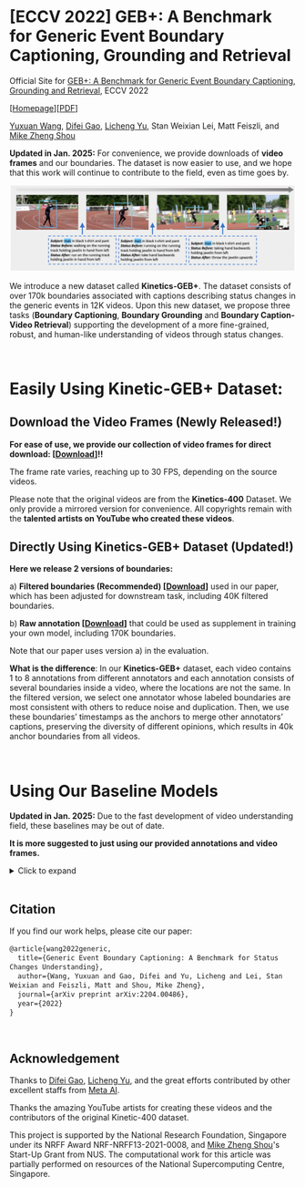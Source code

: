 # [ECCV 2022] GEB+: A Benchmark for Generic Event Boundary Captioning, Grounding and Retrieval
Official Site for 
[GEB+: A Benchmark for Generic Event Boundary Captioning, Grounding and Retrieval](https://arxiv.org/abs/2204.00486), ECCV 2022

[[Homepage](https://yuxuan-w.github.io/GEB-plus/)][[PDF](https://arxiv.org/pdf/2204.00486.pdf)]

[Yuxuan Wang](https://yuxuanw.me), [Difei Gao](https://scholar.google.com/citations?user=No9OsocAAAAJ&hl=en), [Licheng Yu](https://lichengunc.github.io), Stan Weixian Lei, Matt Feiszli, and [Mike Zheng Shou](https://sites.google.com/view/showlab)

**Updated in Jan. 2025:** 
For convenience, we provide downloads of **video frames** and our boundaries. 
The dataset is now easier to use, and we hope that this work will continue to contribute to the field, even as time goes by.

![image](https://github.com/Yuxuan-W/GEB-Plus/blob/main/figures/Cover.png)

We introduce a new dataset called **Kinetics-GEB+**. The dataset consists of over 170k boundaries associated with captions describing status changes in the generic events in 12K videos. Upon this new dataset, we propose three tasks (**Boundary Captioning**, **Boundary Grounding** and **Boundary Caption-Video Retrieval**) supporting the development of a more fine-grained, robust, and human-like understanding of videos through status changes.

<br/>

# Easily Using Kinetic-GEB+ Dataset:

## Download the Video Frames (Newly Released!)

**For ease of use, we provide our collection of video frames for direct download: [[Download](https://entuedu-my.sharepoint.com/:u:/g/personal/yuxuan003_e_ntu_edu_sg/EQBGnIiM3PpGs8VxfptwbIgBYnur9vuSpThH6qxUaQOU7w?e=DBAdkX)]!!**

The frame rate varies, reaching up to 30 FPS, depending on the source videos. 

Please note that the original videos are from the **Kinetics-400** Dataset. We only provide a mirrored version for convenience.
All copyrights remain with the **talented artists on YouTube who created these videos**.

## Directly Using Kinetics-GEB+ Dataset (Updated!)

**Here we release 2 versions of boundaries:**

a) **Filtered boundaries (Recommended) [[Download](https://entuedu-my.sharepoint.com/:f:/g/personal/yuxuan003_e_ntu_edu_sg/EgjogzMe_H5KquTEF7YaG0ABCpIF6rGFbaSSl1FVntfE9g?e=1wUtBt)]**  used in our paper, which has been adjusted for downstream task, including 40K filtered boundaries.

b) **Raw annotation [[Download](https://entuedu-my.sharepoint.com/:f:/g/personal/yuxuan003_e_ntu_edu_sg/EpLQLIbuoIVLhw3jHoEtyxsBoDt3sJfNr2m6LQyAPahsqg?e=C3ACFz)]**  that could be used as supplement in training your own model, including 170K boundaries.

Note that our paper uses version a) in the evaluation.

**What is the difference**: In our **Kinetics-GEB+** dataset, each video contains 1 to 8 annotations from different annotators and each annotation consists of several boundaries inside a video, where the locations are not the same. 
In the filtered version, we select one annotator whose labeled boundaries are most consistent with others to reduce noise and duplication. 
Then, we use these boundaries’ timestamps as the anchors to merge other annotators’ captions, preserving the diversity of different opinions, which results in 40k anchor boundaries from all videos.


<br/>

# Using Our Baseline Models

**Updated in Jan. 2025:** Due to the fast development of video understanding field, these baselines may be out of date.

**It is more suggested to just using our provided annotations and video frames.**

<details>
  <summary>Click to expand</summary>

## Installation

We evaluate many representative baselines in our dataset, where we also design a new **TPD (Temporal-based Pairwise Difference) Modeling** method for visual difference and achieve significant performance improvements. Besides, the results show there are still formidable challenges for current methods in the utilization of different granularities, representation of visual difference, and the accurate localization of status changes. Further analysis shows that our dataset can drive developing more powerful methods to understand status changes and thus improve video level comprehension.

![image](https://github.com/Yuxuan-W/GEB-Plus/blob/main/figures/Tasks.png)

Clone the project to run our baseline models:

`git clone https://github.com/Yuxuan-W/GEB-Plus.git`

Clone our conda environment using:

`conda env create -n ENVNAME --file environment.yml`

Note that the version of `pytorch-transformer` we use is `1.0.0`.

<br/>

## Task1: Boundary Captioning
![image](https://github.com/Yuxuan-W/GEB-Plus/blob/main/figures/Captioning_res.png)
### Preparing evaluation package
To run Boundary Captioning task, you need to download the **evaluation package** [[Download](https://github.com/LuoweiZhou/coco-caption/tree/de6f385503ac9a4305a1dcdc39c02312f9fa13fc/pycocoevalcap)] and put it under `utils` folder as:

`GEBC/utils/pycocoevalcap`

Note that the evaluation package also requires **Java**, one simple way is to install a light-weight open-jdk on your server if you haven't installed.

### Preparing features
To run Boundary Captioning task, you need to download and unzip the **features** [[Download](https://entuedu-my.sharepoint.com/:f:/g/personal/yuxuan003_e_ntu_edu_sg/EmK42CKOoHpBl28pkglYf4cB3-UuEWm_1JThKwYnLuNWcw?e=PYt1Os)], make sure you have the following path:

`GEBC/datasets/features/region_feature`

`GEBC/datasets/features/tsn_captioning_feature`

### Training from scratch
To train on the captioning baseline, execute the following command:

`python run_captioning.py --do_train --do_test --do_eval --ablation obj --evaluate_during_training`

### Testing our trained model
We only provide the checkpoint that generating our highest score in the paper [[Download](https://entuedu-my.sharepoint.com/:f:/g/personal/yuxuan003_e_ntu_edu_sg/EgAn4YTeqf5OqcFCBryU3IABhlmTiz9_y1TY91VuJLIOmQ?e=9GRM0J)].
Unzip the folder to your project, execute the following command:

`python run_captioning.py --do_test --do_eval --ablation obj --eval_model_dir $YOUR_UNZIPPED_DIR$`

### Performance of our baseline
The best performance of our baseline are achieved by _ActBERT-revised_ with _ResNet-roi+TSN_ feature:

|        | _Subject_  | _Status Before_ | _Status After_ | **Average** |
| :----: | :----: | :----: | :----: | :----: |
|  _CIDEr_ | 85.33  | 75.98 | 62.82 | **74.71** | 
| _SPICE_  | 20.10  | 20.66 | 17.81 | **19.52** | 
| _ROUGE_L_  | 39.16  | 23.70 | 21.60 | **28.15** | 


<br/>

## Task2: Boundary Grounding
![image](https://github.com/Yuxuan-W/GEB-Plus/blob/main/figures/Grounding_res.png)

Like we mentioned in the paper, we use two schemes of frame sampling when proposing the timestamp candidates who might be the answer. By default, we sampled one candidates every 3 frames (0.1s), or we used the baseline of GEBD to generate proposals. Here we provide implementations for both of them.

### Preparing features
To run Boundary Grounding task, you need to download and unzip the **features** [[Download](https://entuedu-my.sharepoint.com/:f:/g/personal/yuxuan003_e_ntu_edu_sg/EmK42CKOoHpBl28pkglYf4cB3-UuEWm_1JThKwYnLuNWcw?e=PYt1Os)], make sure you have the following path:

`GEBC/datasets/features/region_feature`

If not using GEBD proposals (By Default), you will need:
`GEBC/datasets/features/tsn_all1s_feature`

If using GEBD proposals, you will need:
`GEBC/datasets/features/tsn_gebd_feature`

### Training from scratch
To train on the grounding baseline, execute the following command:

`python run_grounding.py --do_train --do_test --do_eval --ablation obj --evaluate_during_training` (By Default)

Or if you want to use GEBD proposals in followed validation and testing after training is finished:

`python run_grounding.py --do_train --do_test --do_eval --use_gebd --ablation obj --evaluate_during_training` (Use GEBD)

### Testing our trained model
We only provide the checkpoint that generating our highest score in the paper [[Download](https://entuedu-my.sharepoint.com/:f:/g/personal/yuxuan003_e_ntu_edu_sg/EgAn4YTeqf5OqcFCBryU3IABhlmTiz9_y1TY91VuJLIOmQ?e=9GRM0J)].
Unzip the folder to your project, execute the following command:

`python run_grounding.py --do_test --do_eval --ablation obj --eval_model_dir $YOUR_UNZIPPED_DIR$` (By Default)

Or if you want to use GEBD proposals in testing:

`python run_grounding.py --do_test --do_eval --use_gebd --ablation obj --eval_model_dir $YOUR_UNZIPPED_DIR$` (Use GEBD)

### Performance of our baseline
The best performance of our baseline are achieved by _FROZEN-revised_ with _ResNet-roi+TSN_ feature:

| Threshold(s) | 0.1 | 0.2 | 0.3 | 1 | 1.5 | 2 | 2.5 | 3 | **Average** |
| :----: | :----: | :----: | :----: | :----: | :----: | :----: | :----: | :----: | :----: |
| **_Default_** | 4.28 | 8.54	| 18.33 |	31.04 |	40.48	| 47.86	| 54.81	| 61.45 | **33.35** |
| _Use GEBD_ | 4.20 | 8.48	| 18.49	| 29.91	| 39.54	| 48.37	| 55.29	| 61.55 | **33.32** |

<br/>

## Task3: Boundary Caption-Text Retrieval
![image](https://github.com/Yuxuan-W/GEB-Plus/blob/main/figures/Retrieval_res.png)

### Preparing features
To run Boundary Grounding task, you need to download and unzip the **features** [[Download](https://entuedu-my.sharepoint.com/:f:/g/personal/yuxuan003_e_ntu_edu_sg/EmK42CKOoHpBl28pkglYf4cB3-UuEWm_1JThKwYnLuNWcw?e=PYt1Os)], make sure you have the following path:

`GEBC/datasets/features/region_feature`

`GEBC/datasets/features/tsn_gebd_feature`

### Training from scratch
To train on the grounding baseline, execute the following command:

`python run_retrieval.py --do_train --do_test --do_eval --ablation obj --evaluate_during_training`

### Testing our trained model
We only provide the checkpoint that generating our highest score in the paper [[Download](https://entuedu-my.sharepoint.com/:f:/g/personal/yuxuan003_e_ntu_edu_sg/EgAn4YTeqf5OqcFCBryU3IABhlmTiz9_y1TY91VuJLIOmQ?e=9GRM0J)].
Unzip the folder to your project, execute the following command:

`python run_retrieval.py --do_test --do_eval --ablation obj --eval_model_dir $YOUR_UNZIPPED_DIR$`

### Performance of our baseline
The best performance of our baseline are achieved by _FROZEN-revised_ with _ResNet-roi+TSN_ feature extracted following the timestamps proposals generated by GEBD baseline:

| Metric | mAP | R@1 | R@5 | R@10 | R@50 |
| :----: | :----: | :----: | :----: | :----: | :----: |
| _Use GEBD_ | 23.39 |	12.80	| 34.81	| 45.66 |	68.1 |

</details>

<br/>

## Citation

If you find our work helps, please cite our paper:
```
@article{wang2022generic,
  title={Generic Event Boundary Captioning: A Benchmark for Status Changes Understanding},
  author={Wang, Yuxuan and Gao, Difei and Yu, Licheng and Lei, Stan Weixian and Feiszli, Matt and Shou, Mike Zheng},
  journal={arXiv preprint arXiv:2204.00486},
  year={2022}
}
```

<br/>

## Acknowledgement

Thanks to [Difei Gao](https://scholar.google.com/citations?user=No9OsocAAAAJ&hl=en), [Licheng Yu](https://lichengunc.github.io), and the great efforts contributed by other excellent staffs from [Meta AI](https://ai.facebook.com).

Thanks the amazing YouTube artists for creating these videos and the contributors of the original Kinetic-400 dataset.

This project is supported by the National Research Foundation, Singapore under its NRFF Award NRF-NRFF13-2021-0008, and [Mike Zheng Shou](https://sites.google.com/view/showlab)'s Start-Up Grant from NUS. The computational work for this article was partially performed on resources of the National Supercomputing Centre, Singapore.
